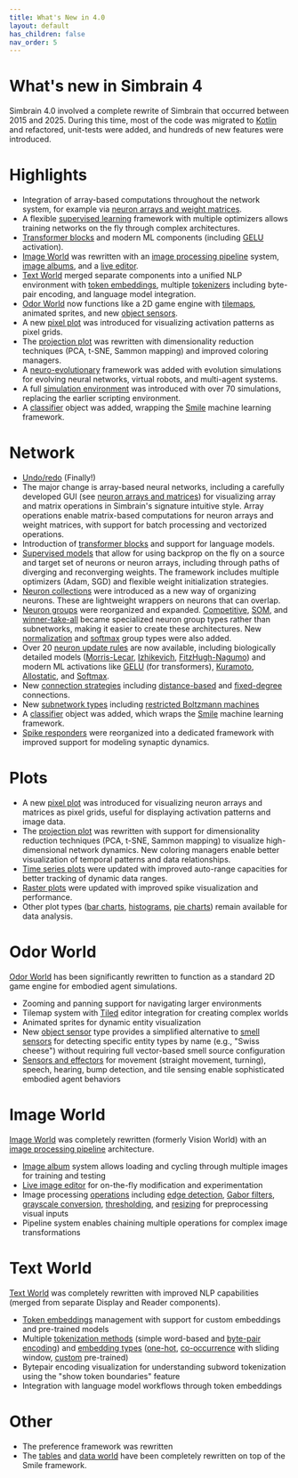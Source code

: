 ```yaml
---
title: What's New in 4.0
layout: default
has_children: false
nav_order: 5
---
```


# What's new in Simbrain 4

Simbrain 4.0 involved a complete rewrite of Simbrain that occurred between 2015 and 2025. During this time, most of the code was migrated to [Kotlin](https://kotlinlang.org/) and refactored, unit-tests were added, and hundreds of new features were introduced.

# Highlights

* Integration of array-based computations throughout the network system, for example via [neuron arrays and weight matrices](network/arraysMatrices).
* A flexible [supervised learning](network/learning/supervisedModels) framework with multiple optimizers allows training networks on the fly through complex architectures.
* [Transformer blocks](network/arraysMatrices#transformer-block) and modern ML components (including [GELU](network/neurons/gelu) activation).
* [Image World](worlds/imageworld) was rewritten with an [image processing pipeline](worlds/imageworld#pipelines-and-couplings) system, [image albums](worlds/imageworld#image-albums), and a [live editor](worlds/imageworld#drawing-and-editing-tools).
* [Text World](worlds/textworld) merged separate components into a unified NLP environment with [token embeddings](worlds/textworld#token-embeddings), multiple [tokenizers](worlds/textworld#tokenizers) including byte-pair encoding, and language model integration.
* [Odor World](worlds/odorworld) now functions like a 2D game engine with [tilemaps](worlds/odorworld#tile-map), animated sprites, and new [object sensors](worlds/odorworld#object-sensor).
* A new [pixel plot](plots/pixelPlot) was introduced for visualizing activation patterns as pixel grids.
* The [projection plot](plots/projectionPlot) was rewritten with dimensionality reduction techniques (PCA, t-SNE, Sammon mapping) and improved coloring managers.
* A [neuro-evolutionary](network/learning/evolution) framework was added with evolution simulations for evolving neural networks, virtual robots, and multi-agent systems.
* A full [simulation environment](simulations/) was introduced with over 70 simulations, replacing the earlier scripting environment.
* A [classifier](network/subnetworks/classifier) object was added, wrapping the [Smile](https://haifengl.github.io/) machine learning framework.


# Network

* [Undo/redo](network/buildingBasics#undoredo-capabilities) (Finally!)
* The major change is array-based neural networks, including a carefully developed GUI (see [neuron arrays and matrices](network/arraysMatrices)) for visualizing array and matrix operations in Simbrain's signature intuitive style. Array operations enable matrix-based computations for neuron arrays and weight matrices, with support for batch processing and vectorized operations.
* Introduction of [transformer blocks](network/arraysMatrices#transformer-block) and support for language models.
* [Supervised models](network/learning/supervisedModels) that allow for using backprop on the fly on a source and target set of neurons or neuron arrays, including through paths of diverging and reconverging weights. The framework includes multiple optimizers (Adam, SGD) and flexible weight initialization strategies.
* [Neuron collections](network/neurongroups#neuron-collection) were introduced as a new way of organizing neurons. These are lightweight wrappers on neurons that can overlap.
* [Neuron groups](network/neurongroups) were reorganized and expanded. [Competitive](network/neurongroups/competitive), [SOM](network/neurongroups/selfOrganizingMap), and [winner-take-all](network/neurongroups/wta) became specialized neuron group types rather than subnetworks, making it easier to create these architectures. New [normalization](network/neurongroups/normalization) and [softmax](network/neurongroups/softmax) group types were also added.
* Over 20 [neuron update rules](network/neurons) are now available, including biologically detailed models ([Morris-Lecar](network/neurons/morrisLecar), [Izhikevich](network/neurons/izhikevich), [FitzHugh-Nagumo](network/neurons/fitzhughNagumo)) and modern ML activations like [GELU](network/neurons/gelu) (for transformers), [Kuramoto](network/neurons/kuramoto), [Allostatic](network/neurons/allostatic), and [Softmax](network/neurons/softmax).
* New [connection strategies](network/connections) including [distance-based](network/connections/distanceBased) and [fixed-degree](network/connections/fixedDegree) connections.
* New [subnetwork types](network/subnetworks) including [restricted Boltzmann machines](network/subnetworks/restrictedBoltzmannMachine)
* A [classifier](network/subnetworks/classifier) object was added, which wraps the [Smile](https://haifengl.github.io/classification.html) machine learning framework. 
* [Spike responders](network/spikeresponders) were reorganized into a dedicated framework with improved support for modeling synaptic dynamics.

# Plots

* A new [pixel plot](plots/pixelPlot) was introduced for visualizing neuron arrays and matrices as pixel grids, useful for displaying activation patterns and image data.
* The [projection plot](plots/projectionPlot) was rewritten with support for dimensionality reduction techniques (PCA, t-SNE, Sammon mapping) to visualize high-dimensional network dynamics. New coloring managers enable better visualization of temporal patterns and data relationships.
* [Time series plots](plots/timeSeries) were updated with improved auto-range capacities for better tracking of dynamic data ranges.
* [Raster plots](plots/rasterPlot) were updated with improved spike visualization and performance.
* Other plot types ([bar charts](plots/barChart), [histograms](plots/histogram), [pie charts](plots/pieChart)) remain available for data analysis.
    
# Odor World

[Odor World](worlds/odorworld) has been significantly rewritten to function as a standard 2D game engine for embodied agent simulations.

* Zooming and panning support for navigating larger environments
* Tilemap system with [Tiled](https://www.mapeditor.org/) editor integration for creating complex worlds
* Animated sprites for dynamic entity visualization
* New [object sensor](worlds/odorworld#object-sensor) type provides a simplified alternative to [smell sensors](worlds/odorworld#smell-sensor) for detecting specific entity types by name (e.g., "Swiss cheese") without requiring full vector-based smell source configuration
* [Sensors and effectors](worlds/odorworld#sensors-and-effectors) for movement (straight movement, turning), speech, hearing, bump detection, and tile sensing enable sophisticated embodied agent behaviors

# Image World

[Image World](worlds/imageworld) was completely rewritten (formerly Vision World) with an [image processing pipeline](worlds/imageworld#pipelines-and-couplings) architecture.

* [Image album](worlds/imageworld#image-albums) system allows loading and cycling through multiple images for training and testing
* [Live image editor](worlds/imageworld#drawing-and-editing-tools) for on-the-fly modification and experimentation
* Image processing [operations](worlds/imageworld#available-operations) including [edge detection](worlds/imageworld#edge-detection), [Gabor filters](worlds/imageworld#gabor-filter), [grayscale conversion](worlds/imageworld#grayscale), [thresholding](worlds/imageworld#threshold), and [resizing](worlds/imageworld#resize) for preprocessing visual inputs
* Pipeline system enables chaining multiple operations for complex image transformations

# Text World

[Text World](worlds/textworld) was completely rewritten with improved NLP capabilities (merged from separate Display and Reader components).

* [Token embeddings](worlds/textworld#token-embeddings) management with support for custom embeddings and pre-trained models
* Multiple [tokenization methods](worlds/textworld#tokenizers) (simple word-based and [byte-pair encoding](worlds/textworld#tokenizers)) and [embedding types](worlds/textworld#embedding-types) ([one-hot](worlds/textworld#one-hot-encoding), [co-occurrence](worlds/textworld#co-occurrence) with sliding window, [custom](worlds/textworld#custom) pre-trained)
* Bytepair encoding visualization for understanding subword tokenization using the "show token boundaries" feature
* Integration with language model workflows through token embeddings

# Other

* The preference framework was rewritten
* The [tables](utilities/tables) and [data world](worlds/dataworld) have been completely rewritten on top of the Smile framework.
